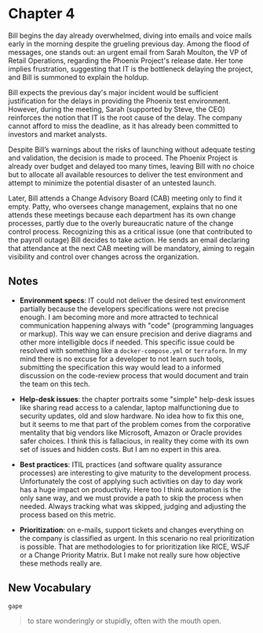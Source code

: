 # Chapter 4

Bill begins the day already overwhelmed, diving into emails and voice mails early in the morning despite the grueling
previous day. Among the flood of messages, one stands out: an urgent email from Sarah Moulton, the VP of Retail
Operations, regarding the Phoenix Project's release date. Her tone implies frustration, suggesting that IT is the
bottleneck delaying the project, and Bill is summoned to explain the holdup.

Bill expects the previous day's major incident would be sufficient justification for the delays in providing the Phoenix
test environment. However, during the meeting, Sarah (supported by Steve, the CEO) reinforces the notion that IT is the
root cause of the delay. The company cannot afford to miss the deadline, as it has already been committed to investors
and market analysts.

Despite Bill’s warnings about the risks of launching without adequate testing and validation, the decision is made to
proceed. The Phoenix Project is already over budget and delayed too many times, leaving Bill with no choice but to
allocate all available resources to deliver the test environment and attempt to minimize the potential disaster of an
untested launch.

Later, Bill attends a Change Advisory Board (CAB) meeting only to find it empty. Patty, who oversees change management,
explains that no one attends these meetings because each department has its own change processes, partly due to the
overly bureaucratic nature of the change control process. Recognizing this as a critical issue (one that contributed to
the payroll outage) Bill decides to take action. He sends an email declaring that attendance at the next CAB meeting
will be mandatory, aiming to regain visibility and control over changes across the organization.

## Notes

- **Environment specs**: IT could not deliver the desired test environment partially because the developers
  specifications were not precise enough. I am becoming more and more attracted to technical communication happening
  always with "code" (programming languages or markup). This way we can ensure precision and derive diagrams and other
  more intelligible docs if needed. This specific issue could be resolved with something like a `docker-compose.yml` or
  `terraform`. In my mind there is no excuse for a developer to not learn such tools, submitting the specification this
  way would lead to a informed discussion on the code-review process that would document and train the team on this
  tech.

- **Help-desk issues**: the chapter portraits some "simple" help-desk issues like sharing read access to a calendar,
  laptop malfunctioning due to security updates, old and slow hardware. No idea how to fix this one, but it seems to me
  that part of the problem comes from the corporative mentality that big vendors like Microsoft, Amazon or Oracle
  provides safer choices. I think this is fallacious, in reality they come with its own set of issues and hidden costs.
  But I am no expert in this area.

- **Best practices**: ITIL practices (and software quality assurance processes) are interesting to give maturity to the
  development process. Unfortunately the cost of applying such activities on day to day work has a huge impact on
  productivity. Here too I think automation is the only sane way, and we must provide a path to skip the process when
  needed. Always tracking what was skipped, judging and adjusting the process based on this metric.

- **Prioritization**: on e-mails, support tickets and changes everything on the company is classified as urgent. In this
  scenario no real prioritization is possible. That are methodologies to for prioritization like RICE, WSJF or a Change
  Priority Matrix. But I make not really sure how objective these methods really are.

## New Vocabulary

`gape`

> to stare wonderingly or stupidly, often with the mouth open.
